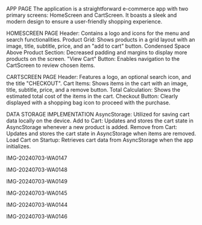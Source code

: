 APP PAGE
The application is a straightforward e-commerce app with two primary screens: HomeScreen and CartScreen. It boasts a sleek and modern design to ensure a user-friendly shopping experience.


HOMESCREEN PAGE
Header: Contains a logo and icons for the menu and search functionalities.
Product Grid: Shows products in a grid layout with an image, title, subtitle, price, and an "add to cart" button.
Condensed Space Above Product Section: Decreased padding and margins to display more products on the screen.
"View Cart" Button: Enables navigation to the CartScreen to review chosen items.


CARTSCREEN PAGE
Header: Features a logo, an optional search icon, and the title "CHECKOUT".
Cart Items: Shows items in the cart with an image, title, subtitle, price, and a remove button.
Total Calculation: Shows the estimated total cost of the items in the cart.
Checkout Button: Clearly displayed with a shopping bag icon to proceed with the purchase.


DATA STORAGE IMPLEMENTATION
AsyncStorage: Utilized for saving cart data locally on the device.
Add to Cart: Updates and stores the cart state in AsyncStorage whenever a new product is added.
Remove from Cart: Updates and stores the cart state in AsyncStorage when items are removed.
Load Cart on Startup: Retrieves cart data from AsyncStorage when the app initializes.

IMG-20240703-WA0147 

IMG-20240703-WA0148 

IMG-20240703-WA0149 

IMG-20240703-WA0145 

IMG-20240703-WA0144

IMG-20240703-WA0146

